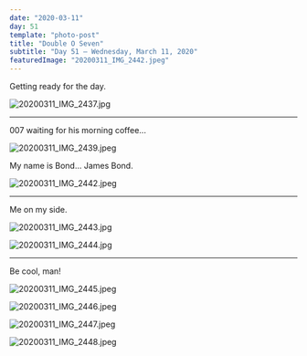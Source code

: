 ```yaml
---
date: "2020-03-11"
day: 51
template: "photo-post"
title: "Double O Seven"
subtitle: "Day 51 – Wednesday, March 11, 2020"
featuredImage: "20200311_IMG_2442.jpeg"
---
```


Getting ready for the day.

![20200311_IMG_2437.jpg](20200311_IMG_2437.jpg)

<hr />

007 waiting for his morning coffee...

![20200311_IMG_2439.jpeg](20200311_IMG_2439.jpeg)

My name is Bond... James Bond.

![20200311_IMG_2442.jpeg](20200311_IMG_2442.jpeg)

<hr />

Me on my side.

![20200311_IMG_2443.jpg](20200311_IMG_2443.jpg)

![20200311_IMG_2444.jpg](20200311_IMG_2444.jpg)

<hr />

Be cool, man!

![20200311_IMG_2445.jpeg](20200311_IMG_2445.jpeg)

![20200311_IMG_2446.jpeg](20200311_IMG_2446.jpeg)

![20200311_IMG_2447.jpeg](20200311_IMG_2447.jpeg)

![20200311_IMG_2448.jpeg](20200311_IMG_2448.jpeg)
